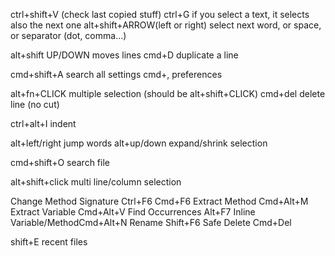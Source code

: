 ctrl+shift+V (check last copied stuff)
ctrl+G    if you select a text, it selects also the next one
alt+shift+ARROW(left or right)  select next word, or space, or separator (dot, comma...)

alt+shift UP/DOWN moves lines
cmd+D duplicate a line

cmd+shift+A search all settings
cmd+, preferences

alt+fn+CLICK multiple selection (should be alt+shift+CLICK)
cmd+del delete line (no cut)

ctrl+alt+I indent

alt+left/right jump words
alt+up/down expand/shrink selection

cmd+shift+O search file

alt+shift+click multi line/column selection


Change Method Signature	Ctrl+F6	Cmd+F6
Extract Method	Cmd+Alt+M
Extract Variable	Cmd+Alt+V
Find Occurrences	Alt+F7
Inline Variable/MethodCmd+Alt+N
Rename Shift+F6
Safe Delete		Cmd+Del

shift+E recent files
